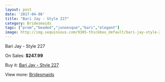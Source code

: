 ```yaml
---
layout: post
date: '2017-04-08'
title: "Bari Jay - Style 227"
category: Bridesmaids
tags: ["prom","beaded","junoesque","bari","elegant"]
image: http://img.sequinious.com/9385-thickbox_default/bari-jay-style-227.jpg
---
```

Bari Jay - Style 227

On Sales: **$247.99**
<a href="https://www.sequinious.com/bridesmaids/4055-bari-jay-style-227.html"><amp-img layout="responsive" width="600" height="600" src="//img.sequinious.com/9385-thickbox_default/bari-jay-style-227.jpg" alt="Bari Jay - Style 227 0" /></a>
<a href="https://www.sequinious.com/bridesmaids/4055-bari-jay-style-227.html"><amp-img layout="responsive" width="600" height="600" src="//img.sequinious.com/9386-thickbox_default/bari-jay-style-227.jpg" alt="Bari Jay - Style 227 1" /></a>

Buy it: [Bari Jay - Style 227](https://www.sequinious.com/bridesmaids/4055-bari-jay-style-227.html "Bari Jay - Style 227")

View more: [Bridesmaids](https://www.sequinious.com/3-bridesmaids "Bridesmaids")